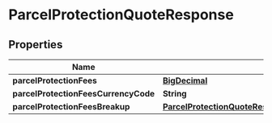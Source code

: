 

# ParcelProtectionQuoteResponse

## Properties

Name | Type | Description | Notes
------------ | ------------- | ------------- | -------------
**parcelProtectionFees** | [**BigDecimal**](BigDecimal.md) |  | 
**parcelProtectionFeesCurrencyCode** | **String** |  | 
**parcelProtectionFeesBreakup** | [**ParcelProtectionQuoteResponseParcelProtectionFeesBreakup**](ParcelProtectionQuoteResponseParcelProtectionFeesBreakup.md) |  | 



